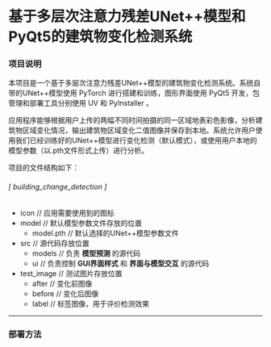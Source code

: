 # 基于多层次注意力残差UNet++模型和PyQt5的建筑物变化检测系统

### 项目说明

本项目是一个基于多层次注意力残差UNet++模型的建筑物变化检测系统。系统自带的UNet++模型使用 PyTorch 进行搭建和训练，图形界面使用 PyQt5 开发，包管理和部署工具分别使用 UV 和 PyInstaller 。

应用程序能够根据用户上传的两幅不同时间拍摄的同一区域地表彩色影像，分析建筑物区域变化情况，输出建筑物区域变化二值图像并保存到本地。系统允许用户使用我们已经训练好的UNet++模型进行变化检测（默认模式），或使用用户本地的模型参数（以.pth文件形式上传）进行分析。

项目的文件结构如下：

###### [ building_change_detection ]
- icon               // 应用需要使用到的图标
- model              // 默认模型参数文件存放的位置
   - model.pth       // 默认选择的UNet++模型参数文件
- src                // 源代码存放位置
   - models          // 负责 **模型预测** 的源代码
   - ui              // 负责控制 **GUI界面样式** 和 **界面与模型交互** 的源代码
- test_image         // 测试图片存放位置
   - after           // 变化前图像
   - before          // 变化后图像
   - label           // 标签图像，用于评价检测效果

___

### 部署方法

